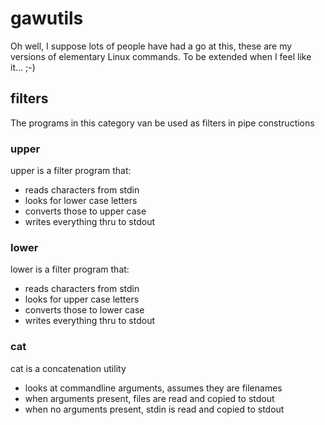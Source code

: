 # gawutils

Oh well, I suppose lots of people have had a go at this, 
these are my versions of elementary Linux commands.
To be extended when I feel like it... ;-)

## filters
The programs in this category van be used as filters in pipe constructions

### upper
upper is a filter program that:
- reads characters from stdin
- looks for lower case letters
- converts those to upper case
- writes everything thru to stdout

### lower
lower is a filter program that:
- reads characters from stdin
- looks for upper case letters
- converts those to lower case
- writes everything thru to stdout

### cat
cat is a concatenation utility
- looks at commandline arguments, assumes they are filenames
- when arguments present, files are read and copied to stdout
- when no arguments present, stdin is read and copied to stdout
